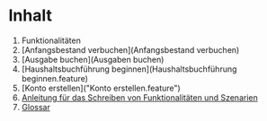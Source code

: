 Inhalt
======

1. Funktionalitäten
  1. [Anfangsbestand verbuchen](Anfangsbestand verbuchen)
  2. [Ausgabe buchen](Ausgaben buchen)
  3. [Haushaltsbuchführung beginnen](Haushaltsbuchführung beginnen.feature)
  4. [Konto erstellen]("Konto erstellen.feature")
2. [Anleitung für das Schreiben von Funktionalitäten und Szenarien](Anleitung.md)
3. [Glossar](Glossar.md)